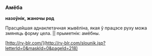### Амёба
**назоўнік, жаночы род**

Прасцейшая аднаклетачная жывёліна, якая ў працэсе руху можа змяняць форму цела. || прыметнік: амёбны.

<a rel="author">[http://rv-blr.com/](http://rv-blr.com/slounik.jsp?letterId=0&maskId=0&pageId=218)</a>
